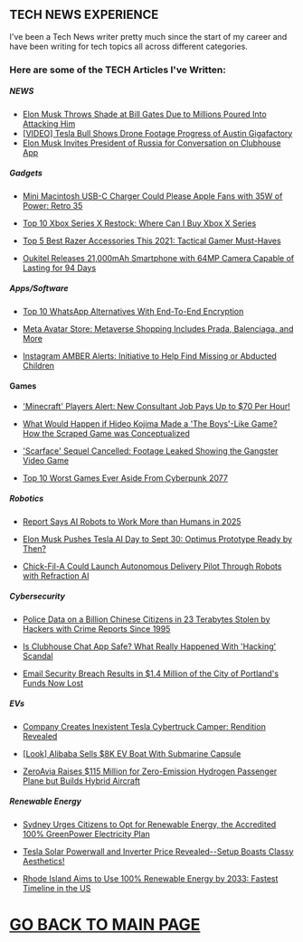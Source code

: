 ## TECH NEWS EXPERIENCE
I've been a Tech News writer pretty much since the start of my career and have been writing for tech topics all across different categories.

### Here are some of the TECH Articles I've Written:

##### NEWS
- [Elon Musk Throws Shade at Bill Gates Due to Millions Poured Into Attacking Him](https://mrgadget.com.au/elon-musk-throws-shade-at-bill-gates-due-to-millions-poured-into-attacking-him/)
- [[VIDEO] Tesla Bull Shows Drone Footage Progress of Austin Gigafactory](https://www.itechpost.com/articles/105040/20210318/video-tesla-bull-shows-drone-footage-progress-austin-gigafactory.htm)
- [Elon Musk Invites President of Russia for Conversation on Clubhouse App](https://www.itechpost.com/articles/104781/20210214/elon-musk-invites-president-of-russia-for-conversation-on-clubhouse-app.htm)

##### Gadgets
- [Mini Macintosh USB-C Charger Could Please Apple Fans with 35W of Power: Retro 35](https://mrgadget.com.au/mini-macintosh-usb-c-charger-could-please-apple-fans-with-35w-of-power-retro-35/)

- [Top 10 Xbox Series X Restock: Where Can I Buy Xbox X Series](https://www.10best.cc/top-10-xbox-series-x-restock-where-can-i-buy-xbox-x-series/)

- [Top 5 Best Razer Accessories This 2021: Tactical Gamer Must-Haves](https://www.reviewer.today/2021/04/17/top-5-best-razer-accessories-this-2021-tactical-gamer-must-haves/)

- [Oukitel Releases 21,000mAh Smartphone with 64MP Camera Capable of Lasting for 94 Days](https://www.techtimes.com/articles/276280/20220603/oukitel-releases-21-000mah-smartphone-with-64mp-camera-capable-of-lasting-for-94-days.htm)

##### Apps/Software
- [Top 10 WhatsApp Alternatives With End-To-End Encryption](https://www.10best.cc/top-10-whatsapp-alternatives-with-end-to-end-encryption/)

- [Meta Avatar Store: Metaverse Shopping Includes Prada, Balenciaga, and More](https://www.techtimes.com/articles/276859/20220617/meta-avatar-store-metaverse-shopping-includes-prad)

- [Instagram AMBER Alerts: Initiative to Help Find Missing or Abducted Children](https://www.techtimes.com/articles/276226/20220602/instagram-amber-alerts-initiative-to-help-find-missing-or-abducted-children.htm)

#### Games
- ['Minecraft' Players Alert: New Consultant Job Pays Up to $70 Per Hour!](https://www.itechpost.com/articles/104977/20210312/minecraft-players-alert-new-consultant-job-pays-up-70-per.htm)

- [What Would Happen if Hideo Kojima Made a 'The Boys'-Like Game? How the Scraped Game was Conceptualized](https://www.techtimes.com/articles/277457/20220701/what-would-happen-if-hideo-kojima-made-a-the-boys-like-game-how-the-scraped-xbox-partnered-game-was-conceptualized.htm)

- ['Scarface' Sequel Cancelled: Footage Leaked Showing the Gangster Video Game](https://www.techtimes.com/articles/277134/20220624/scarface-sequel-cancelled-footage-leaked-showing-the-gangster-video-game.htm)

- [Top 10 Worst Games Ever Aside From Cyberpunk 2077](https://www.10best.cc/top-10-worst-games-ever-aside-from-cyberpunk-2077/)

##### Robotics
- [Report Says AI Robots to Work More than Humans in 2025](https://mrgadget.com.au/report-says-ai-robots-to-work-more-than-humans-in-2025/)

- [Elon Musk Pushes Tesla AI Day to Sept 30: Optimus Prototype Ready by Then?](https://mrgadget.com.au/elon-musk-pushes-tesla-ai-day-to-sept-30-optimus-prototype-ready-by-then/)

- [Chick-Fil-A Could Launch Autonomous Delivery Pilot Through Robots with Refraction AI](https://www.techtimes.com/articles/276160/20220531/chick-fil-a-could-launch-autonomous-delivery-pilot-through-robots-with-refraction-ai.htm)


##### Cybersecurity
- [Police Data on a Billion Chinese Citizens in 23 Terabytes Stolen by Hackers with Crime Reports Since 1995](https://www.techtimes.com/articles/277606/20220705/police-data-on-a-billion-chinese-citizens-in-23-terabytes-stolen-by-hackers-with-crime-reports-since-1995.htm)

- [Is Clubhouse Chat App Safe? What Really Happened With 'Hacking' Scandal](https://www.itechpost.com/articles/104827/20210222/co-ceo-of-internet-2-0-alleges-clubhouse-wasnt-hacked-but-a-user-sharing-logins-while-the-world-thought-conversations-were-private.htm)

- [Email Security Breach Results in $1.4 Million of the City of Portland's Funds Now Lost](https://www.techtimes.com/articles/276279/20220603/email-security-breach-results-in-1-4-million-of-the-city-of-portlands-funds-now-lost.htm)

##### EVs
- [Company Creates Inexistent Tesla Cybertruck Camper: Rendition Revealed](https://mrgadget.com.au/company-creates-inexistent-tesla-cybertruck-camper-rendition-revealed/)

- [[Look] Alibaba Sells $8K EV Boat With Submarine Capsule](https://www.techtimes.com/articles/273536/20220326/look-alibaba-sells-8k-ev-boat-submarine-capsule.htm)

- [ZeroAvia Raises $115 Million for Zero-Emission Hydrogen Passenger Plane but Builds Hybrid Aircraft](https://www.techtimes.com/articles/276068/20220529/zeroavia-raises-115-million-for-zero-emission-hydrogen-passenger-plane-but-builds-hybrid-aircraft.htm)

##### Renewable Energy
- [Sydney Urges Citizens to Opt for Renewable Energy, the Accredited 100% GreenPower Electricity Plan](https://mrgadget.com.au/sydney-urges-citizens-to-opt-for-renewable-energy-the-accredited-100-greenpower-electricity-plan/)

- [Tesla Solar Powerwall and Inverter Price Revealed--Setup Boasts Classy Aesthetics!](https://www.itechpost.com/articles/104869/20210227/tesla-solar-powerwall-inverter-price-revealed-setup-boasts-classy-aesthetics.htm)

- [Rhode Island Aims to Use 100% Renewable Energy by 2033: Fastest Timeline in the US](https://www.techtimes.com/articles/277496/20220701/rhode-island-aims-to-use-100-renewable-energy-by-2033-fastest-timeline-in-the-us.htm)

# [GO BACK TO MAIN PAGE](https://writerzzub.github.io/)
